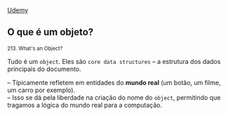 [Udemy](https://www.udemy.com/course/javascript-the-complete-guide-2020-beginner-advanced/learn/lecture/15942550#notes)


## O que é um objeto?
<sub>213. What's an Object?</sub>

Tudo é um ```object```. Eles são ```core data structures``` – a estrutura dos dados principais do documento. 

– Típicamente refletem em entidades do **mundo real** (um botão, um filme, um carro por exemplo). <br>
– Isso se dá pela liberdade na criação do nome do ```object```, permitindo que tragamos a lógica do mundo real para a computação.